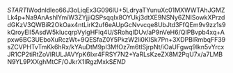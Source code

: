 $START$IWodnldleo66J3oLiqEx3G096lU+5LdryaTYunuXc01MXWWTAhJGMZLk4p+Na9AnAshIYmiW3ZYjjiQSPsqqIx8OYUkj3dtXE9NSNy6ZNISowkXPrzddGKzV3QWBiR2OkOax4ntLirK2uf6eAUpGcNvvcqe8UbJtd3FfQEm9v9zz1s9kQroyEII5AsdW5kIucqrpVylgHFlq4U/SRohqIDUv/aP9nVeH6/QIPBvpb4xq+Apxw6BC3UEboXuRczWt+9QESfaZ0Y5PkzW2li0KISk7Pn+3XDPBlRmbqFF39sZCVPHTvTmKk6hRx/kYAuDtM9pI3MfOz7m6tlSjrpNt/iOaUFgwq9lkn5vYrcxJR1CP2tiRtZoVIRULJAVYpK6Ixr4FRSY7N2+YaRLsKzeZX8M2PqU7x/a7LMBN9YL9PXXghMtCF/OJkrX1IRgzMxkS$END$